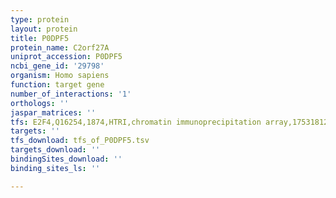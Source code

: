 ```yaml
---
type: protein
layout: protein
title: P0DPF5
protein_name: C2orf27A
uniprot_accession: P0DPF5
ncbi_gene_id: '29798'
organism: Homo sapiens
function: target gene
number_of_interactions: '1'
orthologs: ''
jaspar_matrices: ''
tfs: E2F4,Q16254,1874,HTRI,chromatin immunoprecipitation array,17531812%5Buid%5D+OR+22900683%5Buid%5D,No
targets: ''
tfs_download: tfs_of_P0DPF5.tsv
targets_download: ''
bindingSites_download: ''
binding_sites_ls: ''

---
```


